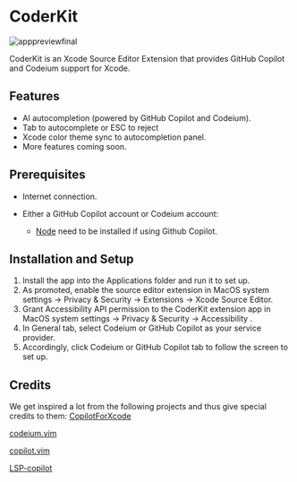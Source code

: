# CoderKit
![apppreviewfinal](https://github.com/user-attachments/assets/c17c5829-c36d-44df-93e0-0ecf26d2f491)

CoderKit is an Xcode Source Editor Extension that provides GitHub Copilot and Codeium support for Xcode.

## Features

- AI autocompletion (powered by GitHub Copilot and Codeium).
- Tab to autocomplete or ESC to reject
- Xcode color theme sync to autocompletion panel.
- More features coming soon.

## Prerequisites

- Internet connection.

- Either a GitHub Copilot account or Codeium account:
  - [Node](https://nodejs.org/) need to be installed if using Github Copilot.

## Installation and Setup

1. Install the app into the Applications folder and run it to set up.
2. As promoted, enable the source editor extension in MacOS system settings -> Privacy & Security -> Extensions -> Xcode Source Editor.
3. Grant Accessibility API permission to the CoderKit extension app in MacOS system settings -> Privacy & Security -> Accessibility .
4. In General tab, select Codeium or GitHub Copilot as your service provider.
5. Accordingly, click Codeium or GitHub Copilot tab to follow the screen to set up.

## Credits
We get inspired a lot from the following projects and thus give special credits to them:
[CopilotForXcode](https://github.com/intitni/CopilotForXcode)

[codeium.vim](https://github.com/Exafunction/codeium.vim)

[copilot.vim](https://github.com/github/copilot.vim)

[LSP-copilot](https://github.com/TerminalFi/LSP-copilot)

